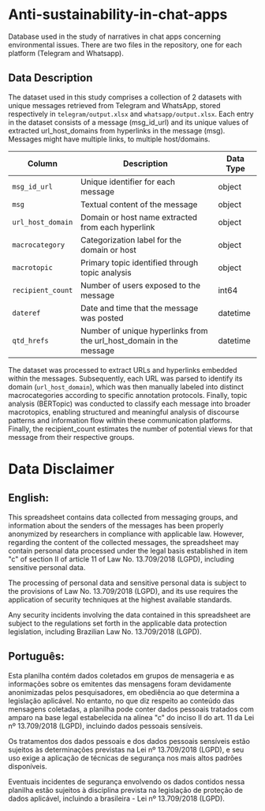# Anti-sustainability-in-chat-apps
Database used in the study of narratives in chat apps concerning environmental issues. There are two files in the repository, one for each platform (Telegram and Whatsapp).

## Data Description

The dataset used in this study comprises a collection of 2 datasets with unique messages retrieved from Telegram and WhatsApp, stored respectively in `telegram/output.xlsx` and `whatsapp/output.xlsx`. Each entry in the dataset consists of a message (msg_id_url) and its unique values of extracted url_host_domains from hyperlinks in the message (msg). Messages might have multiple links, to multiple host/domains.


| Column            | Description                                                          | Data Type |
|-------------------|----------------------------------------------------------------------|-----------|
| `msg_id_url`      | Unique identifier for each message                                   | object    |
| `msg`             | Textual content of the message                                       | object    |
| `url_host_domain` | Domain or host name extracted from each hyperlink                    | object    |
| `macrocategory`   | Categorization label for the domain or host                          | object    |
| `macrotopic`      | Primary topic identified through topic analysis                      | object    |
| `recipient_count` | Number of users exposed to the message                               | int64     |
| `dateref`         | Date and time that the message was posted                            | datetime  |
| `qtd_hrefs`       | Number of unique hyperlinks from the url_host_domain in the message  | datetime  |


The dataset was processed to extract URLs and hyperlinks embedded within the messages. Subsequently, each URL was parsed to identify its domain (`url_host_domain`), which was then manually labeled into distinct macrocategories according to specific annotation protocols. Finally, topic analysis (BERTopic) was conducted to classify each message into broader macrotopics, enabling structured and meaningful analysis of discourse patterns and information flow within these communication platforms. Finally, the recipient_count estimates the number of potential views for that message from their respective groups.


# Data Disclaimer

## English:

This spreadsheet contains data collected from messaging groups, and information about the senders of the messages has been properly anonymized by researchers in compliance with applicable law. However, regarding the content of the collected messages, the spreadsheet may contain personal data processed under the legal basis established in item "c" of section II of article 11 of Law No. 13.709/2018 (LGPD), including sensitive personal data.

The processing of personal data and sensitive personal data is subject to the provisions of Law No. 13.709/2018 (LGPD), and its use requires the application of security techniques at the highest available standards.

Any security incidents involving the data contained in this spreadsheet are subject to the regulations set forth in the applicable data protection legislation, including Brazilian Law No. 13.709/2018 (LGPD).

## Português:

Esta planilha contém dados coletados em grupos de mensageria e as informações sobre os emitentes das mensagens foram devidamente anonimizadas pelos pesquisadores, em obediência ao que determina a legislação aplicável. No entanto, no que diz respeito ao conteúdo das mensagens coletadas, a planilha pode conter dados pessoais tratados com amparo na base legal estabelecida na alínea "c" do inciso II do art. 11 da Lei nº 13.709/2018 (LGPD), incluindo dados pessoais sensíveis.

Os tratamentos dos dados pessoais e dos dados pessoais sensíveis estão sujeitos às determinações previstas na  Lei nº 13.709/2018 (LGPD), e seu uso exige a aplicação de técnicas de segurança nos mais altos padrões disponíveis.

Eventuais incidentes de segurança envolvendo os dados contidos nessa planilha estão sujeitos à disciplina prevista na legislação de proteção de dados aplicável, incluindo a brasileira - Lei nº 13.709/2018 (LGPD).
